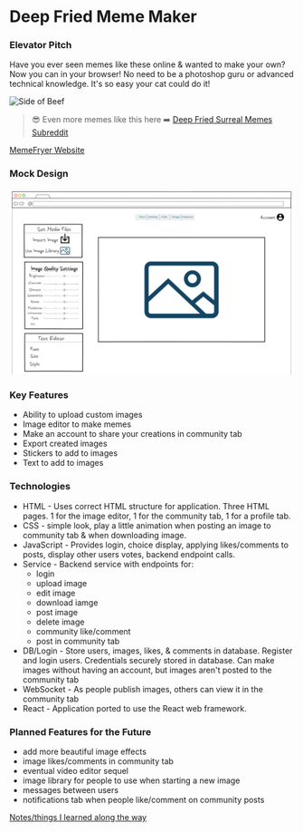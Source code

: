 
# Deep Fried Meme Maker

### Elevator Pitch

Have you ever seen memes like these online & wanted to make your own? Now you can in your browser! No need to be a photoshop guru or advanced technical knowledge. It's so easy your cat could do it!

<img src="https://i.pinimg.com/564x/7d/55/6f/7d556f8abca7eaa2caec121deb1dc347.jpg" alt="Side of Beef" width="300"/>



>😎 Even more memes like this here ➡️ [Deep Fried Surreal Memes Subreddit](https://www.reddit.com/r/deepfriedsurrealmemes/)


[MemeFryer Website](https://startup.memefryer.click/)

### Mock Design

<img src="CS-260-Page1v2.png" alt="Mock" width="800"/>



### Key Features

- Ability to upload custom images
- Image editor to make memes
- Make an account to share your creations in community tab
- Export created images
- Stickers to add to images
- Text to add to images


### Technologies

- HTML - Uses correct HTML structure for application. Three HTML pages. 1 for the image editor, 1 for the community tab, 1 for a profile tab.
- CSS - simple look, play a little animation when posting an image to community tab & when downloading image.
- JavaScript - Provides login, choice display, applying likes/comments to posts, display other users votes, backend endpoint calls.
- Service - Backend service with endpoints for:
    - login
    - upload image
    - edit image
    - download iamge
    - post image
    - delete image
    - community like/comment
    - post in community tab
- DB/Login - Store users, images, likes, & comments in database. Register and login users. Credentials securely stored in database. Can make images without having an account, but images aren't posted to the community tab
- WebSocket - As people publish images, others can view it in the community tab
- React - Application ported to use the React web framework.


### Planned Features for the Future

- add more beautiful image effects
- image likes/comments in community tab
- eventual video editor sequel
- image library for people to use when starting a new image
- messages between users
- notifications tab when people like/comment on community posts


[Notes/things I learned along the way](notes.md)
